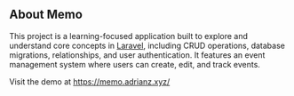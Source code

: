 ## About Memo

This project is a learning-focused application built to explore and understand core concepts in [Laravel](https://laravel.com), 
including CRUD operations, database migrations, relationships, and user authentication. 
It features an event management system where users can create, edit, and track events.

Visit the demo at https://memo.adrianz.xyz/


